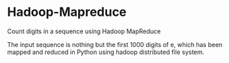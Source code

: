 # Hadoop-Mapreduce
Count digits in a sequence using Hadoop MapReduce

The input sequence is nothing but the first 1000 digits of e, which has been mapped and reduced in Python using hadoop distributed file system.

